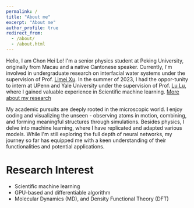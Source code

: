 ```yaml
---
permalink: /
title: "About me"
excerpt: "About me"
author_profile: true
redirect_from: 
  - /about/
  - /about.html
---
```


Hello, I am Chon Hei Lo! I'm a senior physics student at Peking University, originally from Macau and a native Cantonese speaker. Currently, I'm involved in undergraduate research on interfacial water systems under the supervision of Prof. [Limei Xu](https://xulm.pku.edu.cn/index.htm). In the summer of 2023, I had the oppor-tunity to intern at UPenn and Yale University under the supervision of Prof. [Lu Lu](https://lugroup.yale.edu), where I gained valuable experience in Scientific machine learning. [More about my research](research/)

My academic pursuits are deeply rooted in the microscopic world. I enjoy coding and visualizing the unseen - observing atoms in motion, combining, and forming meaningful structures through simulations. Besides physics, I delve into machine learning, where I have replicated and adapted various models. While I'm still exploring the full depth of neural networks, my journey so far has equipped me with a keen understanding of their functionalities and potential applications.

Research Interest
======
- Scientific machine learning
- GPU-based and differentiable algorithm
- Molecular Dynamics (MD), and Density Functional Theory (DFT)

